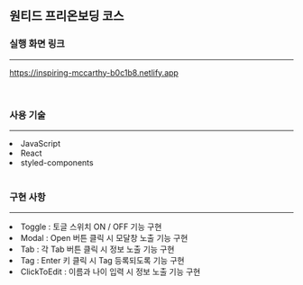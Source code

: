 ## 원티드 프리온보딩 코스

### 실행 화면 링크
<hr />

https://inspiring-mccarthy-b0c1b8.netlify.app

<br />

### 사용 기술
<hr />
<li>JavaScript</li>
<li>React</li>
<li>styled-components</li>

<br />


### 구현 사항
<hr />
<li>Toggle : 토글 스위치 ON / OFF 기능 구현</li>
<li>Modal : Open 버튼 클릭 시 모달창 노출 기능 구현</li>
<li>Tab : 각 Tab 버튼 클릭 시 정보 노출 기능 구현</li>
<li>Tag : Enter 키 클릭 시 Tag 등록되도록 기능 구현</li>
<li>ClickToEdit : 이름과 나이 입력 시 정보 노출 기능 구현</li>
